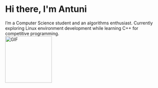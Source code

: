 # Hi there, I'm Antuni
I’m a Computer Science student and an algorithms enthusiast.
Currently exploring Linux environment development while learning C++ for competitive programming. <br>
<img align="left" alt="GIF" height="150px" src="https://i.giphy.com/TzeH3xp9z7ila.webp" />
